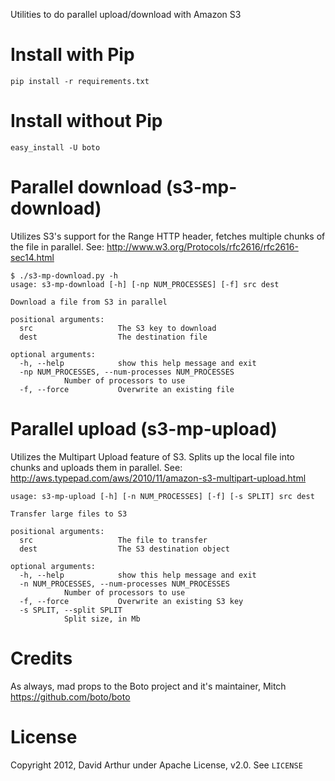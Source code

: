 Utilities to do parallel upload/download with Amazon S3

# Install with Pip 

    pip install -r requirements.txt

# Install without Pip

    easy_install -U boto

# Parallel download (s3-mp-download)

Utilizes S3's support for the Range HTTP header, fetches multiple chunks of the
file in parallel. See: http://www.w3.org/Protocols/rfc2616/rfc2616-sec14.html

    $ ./s3-mp-download.py -h
    usage: s3-mp-download [-h] [-np NUM_PROCESSES] [-f] src dest

    Download a file from S3 in parallel

    positional arguments:
      src                   The S3 key to download
      dest                  The destination file

    optional arguments:
      -h, --help            show this help message and exit
      -np NUM_PROCESSES, --num-processes NUM_PROCESSES
			    Number of processors to use
      -f, --force           Overwrite an existing file

# Parallel upload (s3-mp-upload)

Utilizes the Multipart Upload feature of S3. Splits up the local file into
chunks and uploads them in parallel. See:
http://aws.typepad.com/aws/2010/11/amazon-s3-multipart-upload.html

    usage: s3-mp-upload [-h] [-n NUM_PROCESSES] [-f] [-s SPLIT] src dest

    Transfer large files to S3

    positional arguments:
      src                   The file to transfer
      dest                  The S3 destination object

    optional arguments:
      -h, --help            show this help message and exit
      -n NUM_PROCESSES, --num-processes NUM_PROCESSES
			    Number of processors to use
      -f, --force           Overwrite an existing S3 key
      -s SPLIT, --split SPLIT
			    Split size, in Mb

# Credits

As always, mad props to the Boto project and it's maintainer, Mitch
https://github.com/boto/boto

# License

Copyright 2012, David Arthur under Apache License, v2.0. See `LICENSE`
